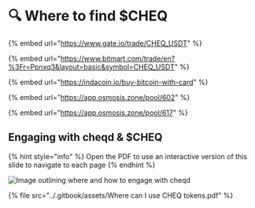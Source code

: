 # 🔍 Where to find $CHEQ

{% embed url="https://www.gate.io/trade/CHEQ_USDT" %}

{% embed url="https://www.bitmart.com/trade/en?%3Fr=Ppnxq3&layout=basic&symbol=CHEQ_USDT" %}

{% embed url="https://indacoin.io/buy-bitcoin-with-card" %}

{% embed url="https://app.osmosis.zone/pool/602" %}

{% embed url="https://app.osmosis.zone/pool/617" %}

## Engaging with cheqd & $CHEQ

{% hint style="info" %}
Open the PDF to use an interactive version of this slide to navigate to each page
{% endhint %}

![Image outlining where and how to engage with cheqd]()

{% file src="../.gitbook/assets/Where can I use CHEQ tokens.pdf" %}
